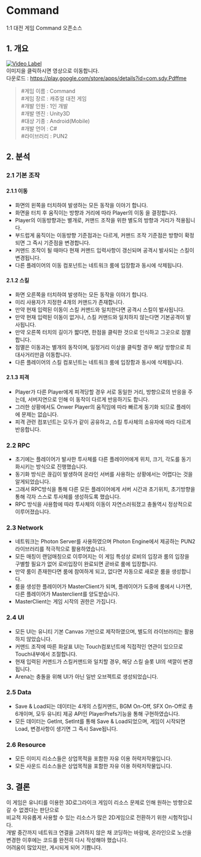 # Command
1:1 대전 게임 Command 오픈소스
## 1. 개요
[![Video Label](http://img.youtube.com/vi/fmd-7fw2pIU/0.jpg)](https://youtu.be/fmd-7fw2pIU)<br>
이미지을 클릭하시면 영상으로 이동합니다.<br>
다운로드 : <https://play.google.com/store/apps/details?id=com.sdy.Pdffme><br>
> #게임 이름 : Command<br>
> #게임 장르 : 캐쥬얼 대전 게임<br>
> #개발 인원 : 1인 개발<br>
> #개발 엔진 : Unity3D<br>
> #대상 기종 : Android(Mobile)<br>
> #개발 언어 : C#<br>
> #라이브러리 : PUN2
## 2. 분석
### 2.1 기본 조작
#### 2.1.1 이동
+ 화면의 왼쪽을 터치하여 발생하는 모든 동작을 이야기 합니다.
+ 화면을 터치 후 움직이는 방향과 거리에 따라 Player의 이동 을 결정합니다.
+ Player의 이동방향과는 별개로, 커맨드 조작을 위한 별도의 방향과 거리가 적용됩니다.
+ 부드럽게 움직이는 이동방향 기준점과는 다르게, 커맨드 조작 기준점은 방향이 확정되면 그 즉시 기준점을 변경합니다.
+ 커맨드 조작이 될 때마다 현재 커맨드 입력사항이 갱신되며 공격시 발사되는 스킬이 변경됩니다.
+ 다른 플레이어의 이동 컴포넌트는 네트워크 룸에 입장함과 동시에 삭제됩니다.
#### 2.1.2 스킬
+ 화면 오른쪽을 터치하여 발생하는 모든 동작을 이야기 합니다.
+ 미리 사용자가 지정한 4개의 커맨드가 존재합니다.
+ 만약 현재 입력된 이동이 스킬 커맨드와 일치한다면 공격시 스킬이 발사됩니다.
+ 만약 현재 입력된 이동이 없거나, 스킬 커맨드와 일치하지 않는다면 기본공격이 발사됩니다.
+ 만약 오른쪽 터치의 길이가 짧다면, 한점을 클릭한 것으로 인식하고 그곳으로 점멸합니다.
+ 점멸은 이동과는 별개의 동작이며, 일정거리 이상을 클릭할 경우 해당 방향으로 최대사거리만큼 이동합니다.
+ 다른 플레이어의 스킬 컴포넌트는 네트워크 룸에 입장함과 동시에 삭제됩니다.
#### 2.1.3 피격
+ Player가 다른 Player에게 피격당할 경우 서로 동일한 거리, 방향으로의 반응을 주는데, 서버지연으로 인해 이 동작이 다르게 반응하기도 합니다.
+ 그러한 상황에서도 Onwer Player의 움직임에 따라 빠르게 동기화 되므로 플레이에 문제는 없습니다.
+ 피격 관련 컴포넌트는 모두가 같이 공유하고, 스킬 투사체의 소유자에 따라 다르게 반응합니다.
### 2.2 RPC
+ 초기에는 플레이어가 발사한 투사체를 다른 플레이어에게 위치, 크기, 각도를 동기화시키는 방식으로 진행했습니다.
+ 동기화 방식은 끊김이 발생하여 온라인 서버를 사용하는 상황에서는 어렵다는 것을 알게되었습니다.
+ 그래서 RPC방식을 통해 다른 모든 플레이어에게 서버 시간과 초기위치, 초기방향을 통해 각자 스스로 투사체를 생성하도록 했습니다.
+ RPC 방식을 사용함에 따라 투사체의 이동이 자연스러워졌고 충돌역시 정상적으로 이루어졌습니다.
### 2.3 Network
+ 네트워크는 Photon Server를 사용하였으며 Photon Engine에서 제공하는 PUN2 라이브러리를 적극적으로 활용하였습니다.
+ 모든 매칭이 랜덤매칭으로 이루어지는 이 게임 특성상 로비의 입장과 룸의 입장을 구별할 필요가 없어 로비입장이 완료되면 곧바로 룸에 입장합니다.
+ 만약 룸이 존재한다면 룸에 참여하게 되고, 없다면 자동으로 새로운 룸을 생성합니다.
+ 룸을 생성한 플레이어가 MasterClient가 되며, 플레이어가 도중에 룸에서 나가면, 다른 플레이어가 Masterclient를 양도받습니다.
+ MasterClient는 게임 시작의 권한은 가집니다.
### 2.4 UI
+ 모든 UI는 유니티 기본 Canvas 기반으로 제작하였으며, 별도의 라이브러리는 활용하지 않았습니다.
+ 커맨드 조작에 따른 화살표 UI는 Touch컴포넌트에 직접적인 연관이 있으므로 Touch내부에서 조절합니다.
+ 현재 입력된 커맨드가 스킬커맨드와 일치할 경우, 해당 스킬 슬롯 UI의 색깔이 변경됩니다.
+ Arena는 충돌을 위해 UI가 아닌 일반 오브젝트로 생성되었습니다.
### 2.5 Data
+ Save & Load되는 데이터는 4개의 스킬커맨드, BGM On-Off, SFX On-Off로 총 6개이며, 모두 유니티 제공 API인 PlayerPrefs기능을 통해 구현하였습니다.
+ 모든 데이터는 GetInt, SetInt를 통해 Save & Load되었으며, 게임이 시작되면 Load, 변경사항이 생기면 그 즉시 Save됩니다.
### 2.6 Resource
+ 모든 이미지 리소스들은 상업목적을 포함한 자유 이용 허락저작물입니다.
+ 모든 사운드 리소스들은 상업목적을 포함한 자유 이용 허락저작물입니다.
## 3. 결론
이 게임은 유니티를 이용한 3D로그라이크 게임이 리소스 문제로 인해 원하는 방향으로 갈 수 없겠다는 판단으로<br>
비교적 자유롭게 사용할 수 있는 리소스가 많은 2D게임으로 전환하기 위한 시험작입니다.<br>
개발 중간까지 네트워크 연결을 고려하지 않은 채 코딩하는 바람에, 온라인으로 노선을 변경한 이후에는 코드를 완전히 다시 작성해야 했습니다.<br>
어려움이 많았지만, 게시되게 되어 기쁩니다.
